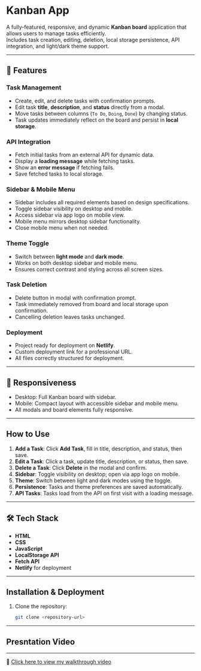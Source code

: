 # Kanban App

A fully-featured, responsive, and dynamic **Kanban board** application that allows users to manage tasks efficiently.  
Includes task creation, editing, deletion, local storage persistence, API integration, and light/dark theme support.

---

## 🚀 Features

### Task Management
- Create, edit, and delete tasks with confirmation prompts.
- Edit task **title**, **description**, and **status** directly from a modal.
- Move tasks between columns (`To Do`, `Doing`, `Done`) by changing status.
- Task updates immediately reflect on the board and persist in **local storage**.

### API Integration
- Fetch initial tasks from an external API for dynamic data.
- Display a **loading message** while fetching tasks.
- Show an **error message** if fetching fails.
- Save fetched tasks to local storage.

### Sidebar & Mobile Menu
- Sidebar includes all required elements based on design specifications.
- Toggle sidebar visibility on desktop and mobile.
- Access sidebar via app logo on mobile view.
- Mobile menu mirrors desktop sidebar functionality.
- Close mobile menu when not needed.

### Theme Toggle
- Switch between **light mode** and **dark mode**.
- Works on both desktop sidebar and mobile menu.
- Ensures correct contrast and styling across all screen sizes.

### Task Deletion
- Delete button in modal with confirmation prompt.
- Task immediately removed from board and local storage upon confirmation.
- Cancelling deletion leaves tasks unchanged.

### Deployment
- Project ready for deployment on **Netlify**.
- Custom deployment link for a professional URL.
- All files correctly structured for deployment.

---

## 📱 Responsiveness
- Desktop: Full Kanban board with sidebar.
- Mobile: Compact layout with accessible sidebar and mobile menu.
- All modals and board elements fully responsive.

---

## How to Use

1. **Add a Task**: Click **Add Task**, fill in title, description, and status, then save.  
2. **Edit a Task**: Click a task, update title, description, or status, then save.  
3. **Delete a Task**: Click **Delete** in the modal and confirm.  
4. **Sidebar**: Toggle visibility on desktop; open via app logo on mobile.  
5. **Theme**: Switch between light and dark modes using the toggle.  
6. **Persistence**: Tasks and theme preferences are saved automatically.  
7. **API Tasks**: Tasks load from the API on first visit with a loading message.

---

## 🛠️ Tech Stack
- **HTML**  
- **CSS**  
- **JavaScript**  
- **LocalStorage API**  
- **Fetch API**  
- **Netlify** for deployment

---

## Installation & Deployment
1. Clone the repository:  
   ```bash
   git clone <repository-url>

---

## Presntation Video
---

🎥 [Click here to view my walkthrough video](https://www.veed.io/view/9574aca5-ab1b-4805-b4a8-1f37d24a909d?source=editor&panel=share)
